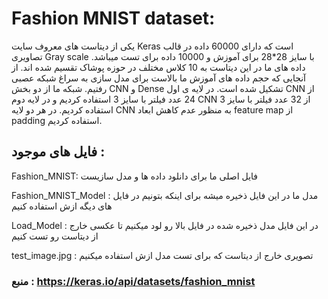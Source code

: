 # Fashion MNIST dataset:
یکی از دیتاست های معروف سایت Keras است که دارای 60000 داده در قالب تصاویری Gray scale با سایز 28*28 برای آموزش و 10000 داده برای تست میباشد. داده های ما در این دیتاست به 10 کلاس مختلف در حوزه پوشاک تقسیم شده اند. از آنجایی که حجم داده های آموزش ما بالاست برای مدل سازی به سراغ شبکه عصبی رفتیم. شبکه ما از دو بخش CNN و Dense تشکیل شده است. در لایه ی اول CNN از 24 عدد فیلتر با سایز 3 استفاده کردیم و در لایه دوم CNN از 32 عدد فیلتر با سایز 3 استفاده کردیم. در هر دو لایه CNN به منظور عدم کاهش ابعاد feature map از padding استفاده کردیم.

## فایل های موجود :
Fashion_MNIST: فایل اصلی ما برای دانلود داده ها و مدل سازیست

Fashion_MNIST_Model : مدل ما در این فایل ذخیره میشه برای اینکه بتونیم در فایل های دیگه ازش استفاده کنیم

Load_Model : در این فایل مدل ذخیره شده در فایل بالا رو لود میکنیم تا عکسی خارج از دیتاست رو تست کنیم

test_image.jpg : تصویری خارج از دیتاست که برای تست مدل ازش استفاده میکنیم



### منبع : https://keras.io/api/datasets/fashion_mnist
